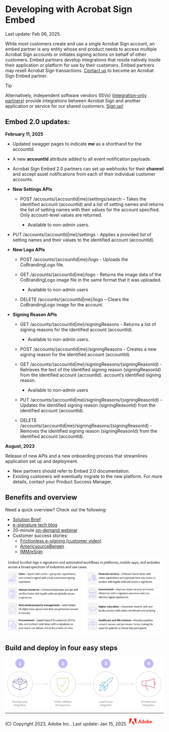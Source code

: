 
# Developing with Acrobat Sign Embed

Last update: Feb 06, 2025.

While most customers create and use a
single Acrobat Sign account, an embed partner is any entity whose end product
needs to access multiple Acrobat Sign accounts or initiates signing actions on
behalf of other customers. Embed partners develop integrations that reside
natively inside their application or platform for use by their customers.
Embed partners may resell Acrobat Sign transactions. [Contact
us](mailto:signembed%40adobe.com) to become an Acrobat Sign Embed partner.

<InlineAlert slots="header, text" />

Tip

Alternatively, independent software vendors (ISVs) ([integration-only
partners](https://exchange.adobe.com/apps/browse/ec?product=SIGN&sort=MOST_RECENT))
provide integrations between Acrobat Sign and another application or service
for our shared customers. [Sign
up!](https://partners.adobe.com/exchangeprogram/documentcloud/prereg.html)

## Embed 2.0 updates:

**February 11, 2025**

 *   Updated swagger pages to indicate **me** as a shorthand for the accountId.

 *   A new **accountId** attribute added to all event notification payloads.

 *   Acrobat Sign Embed 2.0 partners can set up webhooks for their **channel** and accept asset notifications from each of their individual customer accounts.

 *   **New Settings APIs**

     *   POST /accounts/{accountId|me}/settings/search – Takes the identified account (accountId) and a list of setting names and returns the list of setting names with their values for the account specified. Only account-level values are returned.

         *   Available to non-admin users.

 *   PUT /accounts/{accountId|me}/settings - Applies a provided list of setting names and their values to the identified account (accountId).

 *   **New Logo APIs**

     *   POST /accounts/{accountId|me}/logo - Uploads the CoBrandingLogo file.

     *   GET /accounts/{accountId|me}/logo - Returns the image data of the CoBrandingLogo image file in the same format that it was uploaded.

         *   Available to non-admin users

     *   DELETE /accounts/{accountId|me}/logo – Clears the CoBrandingLogo image for the account.

 *   **Signing Reason APIs**

     *   GET /accounts/{accountId|me}/signingReasons - Returns a list of signing reasons for the identified account (accountId).

         *   Available to non-admin users.

     *   POST /accounts/{accountId|me}/signingReasons - Creates a new signing reason for the identified account (accountId).

     *   GET /accounts/{accountId|me}/signingReasons/{signingReasonId} - Retrieves the text of the identified signing reason (signingReasonId) from the identified account (accountId). account’s identified signing reason.

         *   Available to non-admin users

     *   PUT /accounts/{accountId|me}/signingReasons/{signingReasonId} - Updates the identified signing reason (signingReasonId) from the identified account (accountId).

     *   DELETE /accounts/{accountId|me}/signingReasons/{signingReasonId} - Removes the identified signing reason (signingReasonId) from the identified account (accountId).
         
**August, 2023**

Release of new APIs and a new onboarding process that streamlines application set up and deployment.

 *   New partners should refer to Embed 2.0 documentation.
 *   Existing customers will eventually migrate to the new platform. For more details, contact your Product Success Manager.

## Benefits and overview

Need a quick overview? Check out the following:

  * [Solution Brief](solutionbrief.pdf)
  * [e-signature tech blog](https://blog.adobe.com/en/publish/2022/10/11/6-reasons-embed-e-signature-workflows-into-your-software-applications-mobile-apps-websites)
  * 20-minute [on-demand webinar](https://event.on24.com/wcc/r/3966769/432EB50523B5DF5B3DF83EAE744CE3C6)
  * Customer success stories:
    * [Frictionless e-signing (customer video)](https://www.youtube.com/watch?v=3Y0mT5BO3bw&t=20s)
    * [AmericsourceBergen](https://business.adobe.com/customer-success-stories/lash-group-case-study.html)
    * [IMM/eSign](https://business.adobe.com/customer-success-stories/imm-case-study.html)

![_images/solutionbrief.png](_images/solutionbrief.png) 

## Build and deploy in four easy steps

![_images/foursteps.png](_images/foursteps.png)

* * *

(C) Copyright 2023, Adobe Inc..  Last update: Jan 15, 2025.
![](../_static/adobelogo.png)

